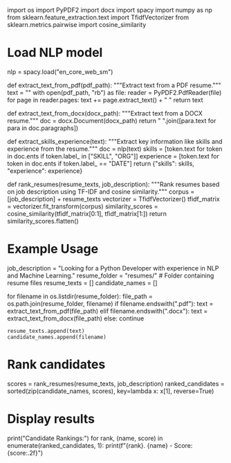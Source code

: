 import os
import PyPDF2
import docx
import spacy
import numpy as np
from sklearn.feature_extraction.text import TfidfVectorizer
from sklearn.metrics.pairwise import cosine_similarity

# Load NLP model
nlp = spacy.load("en_core_web_sm")

def extract_text_from_pdf(pdf_path):
    """Extract text from a PDF resume."""
    text = ""
    with open(pdf_path, "rb") as file:
        reader = PyPDF2.PdfReader(file)
        for page in reader.pages:
            text += page.extract_text() + " "
    return text

def extract_text_from_docx(docx_path):
    """Extract text from a DOCX resume."""
    doc = docx.Document(docx_path)
    return " ".join([para.text for para in doc.paragraphs])

def extract_skills_experience(text):
    """Extract key information like skills and experience from the resume."""
    doc = nlp(text)
    skills = [token.text for token in doc.ents if token.label_ in ["SKILL", "ORG"]]
    experience = [token.text for token in doc.ents if token.label_ == "DATE"]
    return {"skills": skills, "experience": experience}

def rank_resumes(resume_texts, job_description):
    """Rank resumes based on job description using TF-IDF and cosine similarity."""
    corpus = [job_description] + resume_texts
    vectorizer = TfidfVectorizer()
    tfidf_matrix = vectorizer.fit_transform(corpus)
    similarity_scores = cosine_similarity(tfidf_matrix[0:1], tfidf_matrix[1:])
    return similarity_scores.flatten()

# Example Usage
job_description = "Looking for a Python Developer with experience in NLP and Machine Learning."
resume_folder = "resumes/"  # Folder containing resume files
resume_texts = []
candidate_names = []

for filename in os.listdir(resume_folder):
    file_path = os.path.join(resume_folder, filename)
    if filename.endswith(".pdf"):
        text = extract_text_from_pdf(file_path)
    elif filename.endswith(".docx"):
        text = extract_text_from_docx(file_path)
    else:
        continue
    
    resume_texts.append(text)
    candidate_names.append(filename)

# Rank candidates
scores = rank_resumes(resume_texts, job_description)
ranked_candidates = sorted(zip(candidate_names, scores), key=lambda x: x[1], reverse=True)

# Display results
print("Candidate Rankings:")
for rank, (name, score) in enumerate(ranked_candidates, 1):
    print(f"{rank}. {name} - Score: {score:.2f}")
